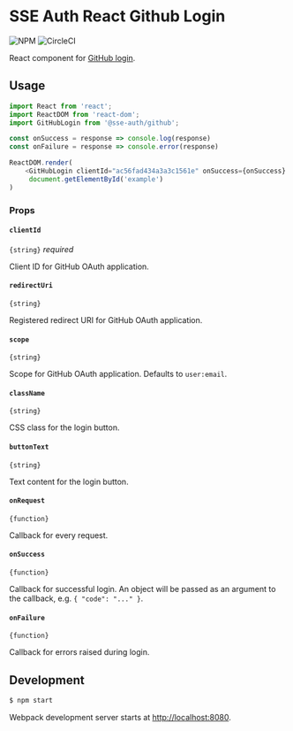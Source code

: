 # SSE Auth React Github Login

![NPM](https://img.shields.io/npm/v/react-github-login.svg?style=flat)
![CircleCI](https://circleci.com/gh/checkr/react-github-login.svg?style=shield&circle-token=493b950057f69e68ac8698a9ee189b2132a296e4)

React component for [GitHub login](https://developer.github.com/v3/oauth/).

## Usage

```js
import React from 'react';
import ReactDOM from 'react-dom';
import GitHubLogin from '@sse-auth/github';

const onSuccess = response => console.log(response)
const onFailure = response => console.error(response)

ReactDOM.render(
    <GitHubLogin clientId="ac56fad434a3a3c1561e" onSuccess={onSuccess} onFailure={onFailure}  />,
     document.getElementById('example')
)
```

### Props

#### `clientId`

`{string}` _required_

Client ID for GitHub OAuth application.

#### `redirectUri`

`{string}`

Registered redirect URI for GitHub OAuth application.

#### `scope`

`{string}`

Scope for GitHub OAuth application. Defaults to `user:email`.

#### `className`

`{string}`

CSS class for the login button.

#### `buttonText`

`{string}`

Text content for the login button.

#### `onRequest`

`{function}`

Callback for every request.

#### `onSuccess`

`{function}`

Callback for successful login. An object will be passed as an argument to the callback, e.g. `{ "code": "..." }`.

#### `onFailure`

`{function}`

Callback for errors raised during login.


## Development

```sh
$ npm start
```

Webpack development server starts at [http://localhost:8080](http://localhost:8080).